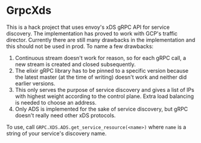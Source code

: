 # GrpcXds

This is a hack project that uses envoy's xDS gRPC API for service discovery. The implementation has proved to work with GCP's traffic director. Currently there are still many drawbacks in the implementation and this should not be used in prod. To name a few drawbacks:

1. Continuous stream doesn't work for reason, so for each gRPC call, a new stream is created and closed subsequently.
2. The elixir gRPC library has to be pinned to a specific version because the latest master (at the time of writing) doesn't work and neither did earlier versions.
3. This only serves the purpose of service discovery and gives a list of IPs with highest weight according to the control plane. Extra load balancing is needed to choose an address.
4. Only ADS is implemented for the sake of service discovery, but gRPC doesn't really need other xDS protocols.

To use, call `GRPC.XDS.ADS.get_service_resource(<name>)` where `name` is a string of your service's discovery name.
